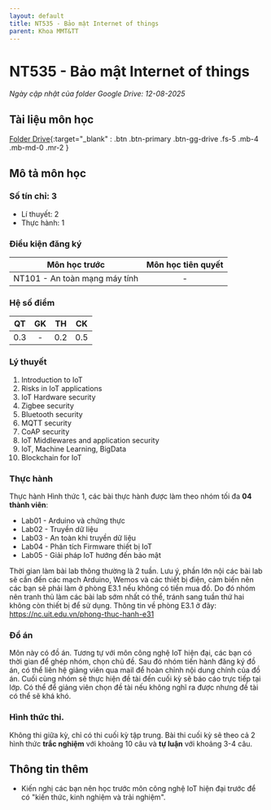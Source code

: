 ```yaml
---
layout: default
title: NT535 - Bảo mật Internet of things
parent: Khoa MMT&TT
---
```


# NT535 - Bảo mật Internet of things

*Ngày cập nhật của folder Google Drive: 12-08-2025*
## Tài liệu môn học

[Folder Drive](https://drive.google.com/drive/folders/1olkuMGocr7Ga7J1hVvgQvZx-97kqj1yw){:target="_blank" : .btn .btn-primary .btn-gg-drive .fs-5 .mb-4 .mb-md-0 .mr-2 }

## Mô tả môn học

### Số tín chỉ: 3
- Lí thuyết: 2
- Thực hành: 1

### Điều kiện đăng ký

| Môn học trước | Môn học tiên quyết |  
|------|-----|  
| <center>NT101 - An toàn mạng máy tính</center> | <center>-</center> |  

### Hệ số điểm

| QT | GK | TH | CK |  
|------|-----|-----|-----|  
| <center>0.3</center> | <center>-</center> | <center>0.2</center> | <center>0.5</center> |  

### Lý thuyết

1. Introduction to IoT
2. Risks in IoT applications
3. IoT Hardware security
4. Zigbee security
5. Bluetooth security
6. MQTT security
7. CoAP security
8. IoT Middlewares and application security
9. IoT, Machine Learning, BigData
10. Blockchain for IoT

### Thực hành

Thực hành Hình thức 1, các bài thực hành được làm theo nhóm tối đa **04 thành viên**:
- Lab01 - Arduino và chứng thực
- Lab02 - Truyền dữ liệu
- Lab03 - An toàn khi truyền dữ liệu
- Lab04 - Phân tích Firmware thiết bị IoT
- Lab05 - Giải pháp IoT hướng đến bảo mật

Thời gian làm bài lab thông thường là 2 tuần. Lưu ý, phần lớn nội các bài lab sẽ cần đến các mạch Arduino, Wemos và các thiết bị điện, cảm biến nên các bạn sẽ phải làm ở phòng E3.1 nếu không có tiền mua đồ. Do đó nhóm nên tranh thủ làm các bài lab sớm nhất có thể, tránh sang tuần thứ hai không còn thiết bị để sử dụng. 
Thông tin về phòng E3.1 ở đây: https://nc.uit.edu.vn/phong-thuc-hanh-e31

### Đồ án

Môn này có đồ án. Tương tự với môn công nghệ IoT hiện đại, các bạn có thời gian để ghép nhóm, chọn chủ đề. Sau đó nhóm tiến hành đăng ký đồ án, có thể liên hệ giảng viên qua mail để hoàn chỉnh nội dung chính của đồ án. Cuối cùng nhóm sẽ thực hiện đề tài đến cuối kỳ sẽ báo cáo trực tiếp tại lớp. Có thể để giảng viên chọn đề tài nếu không nghĩ ra được nhưng đề tài có thể sẽ khá khó.

### Hình thức thi.

Không thi giữa kỳ, chỉ có thi cuối kỳ tập trung.
Bài thi cuối kỳ sẽ theo cả 2 hình thức **trắc nghiệm** với khoảng 10 câu và **tự luận** với khoảng 3-4 câu.

## Thông tin thêm

- Kiến nghị các bạn nên học trước môn công nghệ IoT hiện đại trước để có "kiến thức, kinh nghiệm và trải nghiệm".